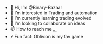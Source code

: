 - 👋 Hi, I’m @Binary-Bazaar
- 👀 I’m interested in Trading and automation
- 🌱 I’m currently learning trading evolved
- 💞️ I’m looking to collaborate on ideas
- 📫 How to reach me [...](https://x.com/Binary_Bazaar)
- ⚡ Fun fact: Oblivion is my fav game 

<!---
Binary-Bazaar/Binary-Bazaar is a ✨ special ✨ repository because its `README.md` (this file) appears on your GitHub profile.
You can click the Preview link to take a look at your changes.
--->
